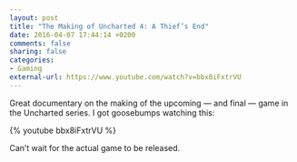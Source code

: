 ```yaml
---
layout: post
title: "The Making of Uncharted 4: A Thief’s End"
date: 2016-04-07 17:44:14 +0200
comments: false
sharing: false
categories: 
- Gaming
external-url: https://www.youtube.com/watch?v=bbx8iFxtrVU
---
```


Great documentary on the making of the upcoming — and final — game in the Uncharted series. I got goosebumps watching this:

{% youtube bbx8iFxtrVU %}

Can’t wait for the actual game to be released.